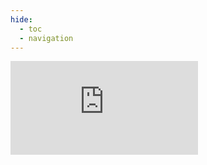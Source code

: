 ```yaml
---
hide:
  - toc
  - navigation
---
```


<iframe src="https://embed.kumu.io/b3d59a64f47bc07d82f594c808a8a6b3" frameborder="0"></iframe>

<style>
  h1 {display: none !important;}
  .md-content{padding: 0 !important;}
  article {
    margin: 0 !important;
    padding-top: 0 !important;
  }
</style>

